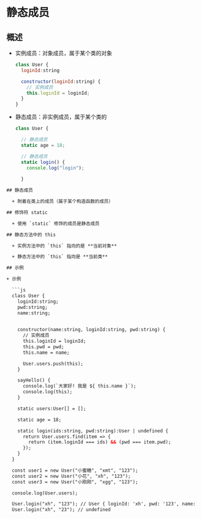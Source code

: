 # 静态成员

## 概述

*   实例成员：对象成员，属于某个类的对象

    ```javascript
    class User {
      loginId:string

      constructor(loginId:string) {
        // 实例成员
        this.loginId = loginId;
      }
    }
    ```

*   静态成员：非实例成员，属于某个类的

    ```javascript
    class User {

      // 静态成员
      static age = 18;

      // 静态成员
      static login() {
        console.log("login");
        
      }
    ```

````html
## 静态成员

  + 附着在类上的成员（属于某个构造函数的成员）

## 修饰符 static

  + 使用 `static` 修饰的成员是静态成员

## 静态方法中的 this

  + 实例方法中的 `this` 指向的是 **当前对象**

  + 静态方法中的 `this` 指向是 **当前类**

## 示例

+ 示例

  ```js
  class User {
    loginId:string;
    pwd:string;
    name:string;
    

    constructor(name:string, loginId:string, pwd:string) {
      // 实例成员
      this.loginId = loginId;
      this.pwd = pwd;
      this.name = name;

      User.users.push(this);
    }

    sayHello() {
      console.log(`大家好! 我是 ${ this.name }`);
      console.log(this);
    }

    static users:User[] = [];

    static age = 18;

    static login(ids:string, pwd:string):User | undefined {
      return User.users.find(item => {
        return (item.loginId === ids) && (pwd === item.pwd);
      });
    }
  }

  const user1 = new User("小蜜糖", "xmt", "123");
  const user2 = new User("小花", "xh", "123");
  const user3 = new User("小刚刚", "xgg", "123");

  console.log(User.users);

  User.login("xh", "123"); // User { loginId: 'xh', pwd: '123', name: '小花' }
  User.login("xh", "23"); // undefined
````
